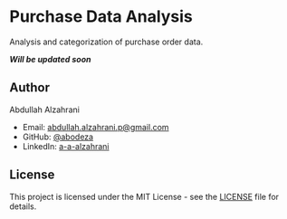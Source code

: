 # Purchase Data Analysis

Analysis and categorization of purchase order data.

***Will be updated soon***
<!-- ## Description



## Demo
Link + screenshots

## Getting Started

### Prerequisites

* Used python 3.10
* Required libraries (listed in requirements.txt)

### Installation

```bash

```

### Configuration

```
API_URL = "http://localhost:8000"
```

## Running locally

```
REM ----- Setup -----
py -3.10 -m venv .venv
.venv\Scripts\activate
pip install -r requirements.txt

REM ----- Disambiguation data for Camel-tools -----
camel_data -i light

REM Create .streamlit folder
mkdir .streamlit

REM Copy example files - FILL IN YOUR SECRETS
copy .env.example .env
copy .streamlit\secrets.toml.example .streamlit\secrets.toml

REM Delete example files to keep things clean
del .env.example
del .streamlit\secrets.toml.example

REM ----- Run Backend -----
uvicorn backend.api:app --reload --port 8000

REM ----- Run Frontend -----
streamlit run streamlit_app.py
```


## Project Structure

Placeholder

```
myproject/
├── __init__.py     # Makes myproject a Python package
├── app.py          # Main application entry point
├── config.py       # Configuration settings
├── models/         # Data models
│   ├── __init__.py
│   └── user.py
├── utils/          # Helper functions
│   ├── __init__.py
│   └── helpers.py
├── services/       # Business logic
│   ├── __init__.py
│   └── data_service.py
└── tests/          # Unit tests
    ├── __init__.py
    └── test_models.py
```


## [Optional] API Reference

Placeholder

| Endpoint | Method | Description | Parameters |
|----------|--------|-------------|------------|
| `/api/users` | GET | Retrieve users list | `limit`, `offset` |
| `/api/users/:id` | GET | Get user by ID | `id` (required) |

## [Optional] Contributing

Guidelines for contributors:
1. Fork the repository
2. Create a feature branch (`git checkout -b feature/amazing-feature`)
3. Commit changes (`git commit -m 'Add amazing feature'`)
4. Push to branch (`git push origin feature/amazing-feature`)
5. Open a Pull Request -->

## Author

Abdullah Alzahrani
- Email: [abdullah.alzahrani.p@gmail.com](mailto:abdullah.alzahrani.p@gmail.com)
- GitHub: [@abodeza](https://github.com/abodeza)
- LinkedIn: [a-a-alzahrani](https://linkedin.com/in/a-a-alzahrani)

## License

This project is licensed under the MIT License - see the [LICENSE](LICENSE) file for details.
